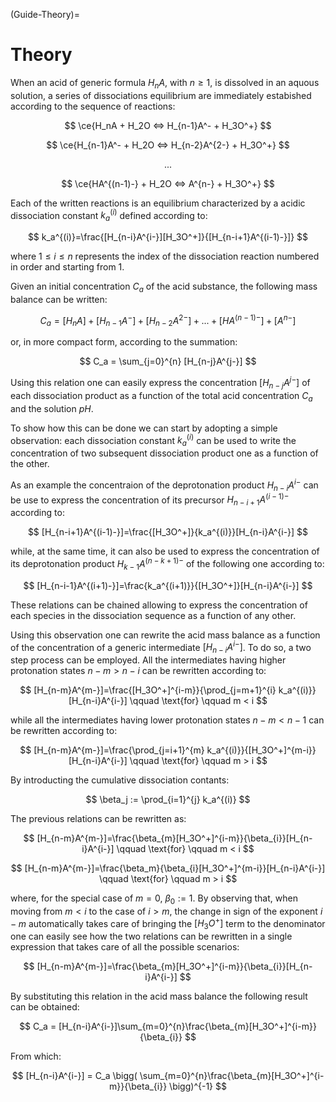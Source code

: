 (Guide-Theory)=

# Theory
When an acid of generic formula $H_nA$, with $n\geq1$, is dissolved in an aquous solution, a series of dissociations equilibrium are immediately estabished according to the sequence of reactions:

$$
\ce{H_nA + H_2O <=> H_{n-1}A^- + H_3O^+}
$$

$$
\ce{H_{n-1}A^- + H_2O <=> H_{n-2}A^{2-} + H_3O^+}
$$

$$ ... $$

$$
\ce{HA^{(n-1)-} + H_2O <=> A^{n-} + H_3O^+}
$$

Each of the written reactions is an equilibrium characterized by a acidic dissociation constant $k_a^{(i)}$ defined according to:

$$
k_a^{(i)}=\frac{[H_{n-i}A^{i-}][H_3O^+]}{[H_{n-i+1}A^{(i-1)-}]}
$$

where $1\leq i\leq n$ represents the index of the dissociation reaction numbered in order and starting from $1$.

Given an initial concentration $C_a$ of the acid substance, the following mass balance can be written:

$$
C_a = [H_nA]+[H_{n-1}A^-]+[H_{n-2}A^{2-}] + ... + [HA^{(n-1)-}] + [A^{n-}]
$$

or, in more compact form, according to the summation:

$$
C_a = \sum_{j=0}^{n} [H_{n-j}A^{j-}]
$$

Using this relation one can easily express the concentration $[H_{n-j}A^{j-}]$ of each dissociation product as a function of the total acid concentration $C_a$ and the solution $pH$.

To show how this can be done we can start by adopting a simple observation: each dissociation constant $k_a^{(i)}$ can be used to write the concentration of two subsequent dissociation product one as a function of the other. 

As an example the concentraion of the deprotonation product $H_{n-i}A^{i-}$ can be use to express the concentration of its precursor $H_{n-i+1}A^{(i-1)-}$ according to:

$$
[H_{n-i+1}A^{(i-1)-}]=\frac{[H_3O^+]}{k_a^{(i)}}[H_{n-i}A^{i-}]
$$

while, at the same time, it can also be used to express the concentration of its deprotonation product $H_{k-1}A^{(n-k+1)-}$ of the following one according to:

$$
[H_{n-i-1}A^{(i+1)-}]=\frac{k_a^{(i+1)}}{[H_3O^+]}[H_{n-i}A^{i-}]
$$

These relations can be chained allowing to express the concentration of each species in the dissociation sequence as a function of any other.

Using this observation one can rewrite the acid mass balance as a function of the concentration of a generic intermediate $[H_{n-i}A^{i-}]$. To do so, a two step process can be employed. All the intermediates having higher protonation states $n-m>n-i$ can be rewritten according to:

$$
[H_{n-m}A^{m-}]=\frac{[H_3O^+]^{i-m}}{\prod_{j=m+1}^{i} k_a^{(i)}}[H_{n-i}A^{i-}] \qquad \text{for} \qquad m < i
$$

while all the intermediates having lower protonation states $n-m < n-1$ can be rewritten according to:

$$
[H_{n-m}A^{m-}]=\frac{\prod_{j=i+1}^{m} k_a^{(i)}}{[H_3O^+]^{m-i}}[H_{n-i}A^{i-}] \qquad \text{for} \qquad m > i
$$

By introducting the cumulative dissociation contants:

$$
\beta_j := \prod_{i=1}^{j} k_a^{(i)}
$$

The previous relations can be rewritten as:

$$
[H_{n-m}A^{m-}]=\frac{\beta_{m}[H_3O^+]^{i-m}}{\beta_{i}}[H_{n-i}A^{i-}] \qquad \text{for} \qquad m < i
$$

$$
[H_{n-m}A^{m-}]=\frac{\beta_m}{\beta_{i}[H_3O^+]^{m-i}}[H_{n-i}A^{i-}] \qquad \text{for} \qquad m > i
$$

where, for the special case of $m=0$, $\beta_0 := 1$. By observing that, when moving from $m<i$ to the case of $i>m$, the change in sign of the exponent $i-m$ automatically takes care of bringing the $[H_3O^+]$ term to the denominator one can easily see how the two relations can be rewritten in a single expression that takes care of all the possible scenarios:

$$
[H_{n-m}A^{m-}]=\frac{\beta_{m}[H_3O^+]^{i-m}}{\beta_{i}}[H_{n-i}A^{i-}] 
$$


By substituting this relation in the acid mass balance the following result can be obtained:

$$
C_a = [H_{n-i}A^{i-}]\sum_{m=0}^{n}\frac{\beta_{m}[H_3O^+]^{i-m}}{\beta_{i}}
$$

From which:

$$
[H_{n-i}A^{i-}] = C_a \bigg( \sum_{m=0}^{n}\frac{\beta_{m}[H_3O^+]^{i-m}}{\beta_{i}} \bigg)^{-1}
$$
